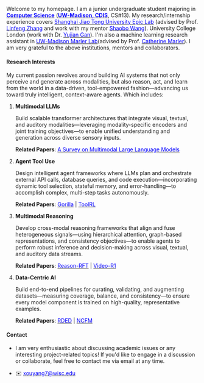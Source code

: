 Welcome to my homepage. I am a junior undergraduate student majoring in **[<span style="color:#0400ff">Computer Science</span>](https://www.cs.wisc.edu/)** (**[<span style="color:#0400ff">UW-Madison, CDIS</span>](https://cdis.wisc.edu/)**, CS#13). My research/internship experience covers [<span style="color:#0400ff">Shanghai Jiao Tong University Epic Lab</span>](https://github.com/SJTU-EPIC-Lab) (advised by Prof. [<span style="color:#0400ff">Linfeng Zhang</span>](http://www.zhanglinfeng.tech/) and work with my mentor [<span style="color:#0400ff">Shaobo Wang</span>](https://gszfwsb.github.io/)). University College London (work with Dr. [<span style="color:#0400ff">Yujian Gan</span>](https://profiles.ucl.ac.uk/100730-yujian-gan)). I'm also a machine learning research assistant in [<span style="color:#0400ff">UW-Madison Marler Lab</span>](https://marlerlab.psych.wisc.edu/)(advised by Prof. [<span style="color:#0400ff">Catherine Marler</span>](https://marlerlab.psych.wisc.edu/staff/marler-catherine/)). I am very grateful to the above institutions, mentors and collaborators.

#### Research Interests

My current passion revolves around building AI systems that not only perceive and generate across modalities, but also reason, act, and learn from the world in a data-driven, tool-empowered fashion—advancing us toward truly intelligent, context-aware agents. Which includes:

1. **Multimodal LLMs**  

    Build scalable transformer architectures that integrate visual, textual, and auditory modalities—leveraging modality-specific encoders and joint training objectives—to enable unified understanding and generation across diverse sensory inputs.
    
    **Related Papers**: [<span style="color:#0400ff">A Survey on Multimodal Large Language Models</span>](https://arxiv.org/pdf/2306.13549)

2. **Agent Tool Use**  

    Design intelligent agent frameworks where LLMs plan and orchestrate external API calls, database queries, and code execution—incorporating dynamic tool selection, stateful memory, and error-handling—to accomplish complex, multi-step tasks autonomously.
    
    **Related Papers**: [<span style="color:#0400ff">Gorilla</span>](https://arxiv.org/pdf/2305.15334) | [<span style="color:#0400ff">ToolRL</span>](https://arxiv.org/pdf/2504.13958)

3. **Multimodal Reasoning**  

    Develop cross-modal reasoning frameworks that align and fuse heterogeneous signals—using hierarchical attention, graph-based representations, and consistency objectives—to enable agents to perform robust inference and decision-making across visual, textual, and auditory data streams.
    
    **Related Papers**: [<span style="color:#0400ff">Reason-RFT</span>](https://arxiv.org/pdf/2503.20752) | [<span style="color:#0400ff">Video-R1</span>](https://arxiv.org/pdf/2503.21776)

4. **Data-Centric AI**  

    Build end-to-end pipelines for curating, validating, and augmenting datasets—measuring coverage, balance, and consistency—to ensure every model component is trained on high-quality, representative examples.
    
    **Related Papers**: [<span style="color:#0400ff">RDED</span>](https://arxiv.org/pdf/2312.03526) | [<span style="color:#0400ff">NCFM</span>](https://arxiv.org/pdf/2502.20653)

#### Contact<p id="contact-info"></p>

* I am very enthusiastic about discussing academic issues or any interesting project-related topics! If you'd like to engage in a discussion or collaborate, feel free to contact me via email at any time. 

* ✉️ [<span style="color:#0400ff">xouyang7@wisc.edu</span>](mailto:xouyang7@wisc.edu)

